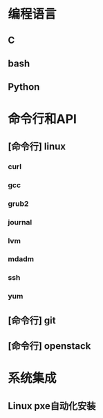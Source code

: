 编程语言
========

C
---

bash
----

Python
------

命令行和API
==========

[命令行] linux
--------------

### curl

### gcc

### grub2

### journal

### lvm

### mdadm

### ssh

### yum

[命令行] git
------------

[命令行] openstack
------------------

系统集成
========

Linux pxe自动化安装
------------------
